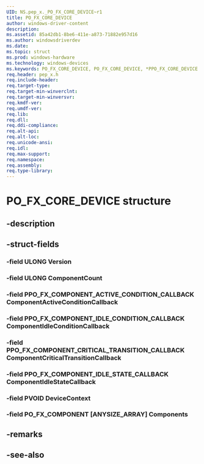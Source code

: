```yaml
---
UID: NS.pep_x._PO_FX_CORE_DEVICE~r1
title: PO_FX_CORE_DEVICE
author: windows-driver-content
description: 
ms.assetid: 85a42db1-8be6-411e-a873-71882e957d16
ms.author: windowsdriverdev
ms.date: 
ms.topic: struct
ms.prod: windows-hardware
ms.technology: windows-devices
ms.keywords: PO_FX_CORE_DEVICE, PO_FX_CORE_DEVICE, *PPO_FX_CORE_DEVICE
req.header: pep_x.h
req.include-header:
req.target-type:
req.target-min-winverclnt:
req.target-min-winversvr:
req.kmdf-ver:
req.umdf-ver:
req.lib:
req.dll:
req.ddi-compliance:
req.alt-api:
req.alt-loc:
req.unicode-ansi:
req.idl:
req.max-support:
req.namespace:
req.assembly:
req.type-library:
---
```


# PO_FX_CORE_DEVICE structure

## -description



## -struct-fields

### -field ULONG Version			
 	
### -field ULONG ComponentCount			
 	
### -field PPO_FX_COMPONENT_ACTIVE_CONDITION_CALLBACK ComponentActiveConditionCallback			
 	
### -field PPO_FX_COMPONENT_IDLE_CONDITION_CALLBACK ComponentIdleConditionCallback			
 	
### -field PPO_FX_COMPONENT_CRITICAL_TRANSITION_CALLBACK ComponentCriticalTransitionCallback			
 	
### -field PPO_FX_COMPONENT_IDLE_STATE_CALLBACK ComponentIdleStateCallback			
 	
### -field PVOID DeviceContext			
 	
### -field PO_FX_COMPONENT [ANYSIZE_ARRAY] Components			
 	
## -remarks

## -see-also